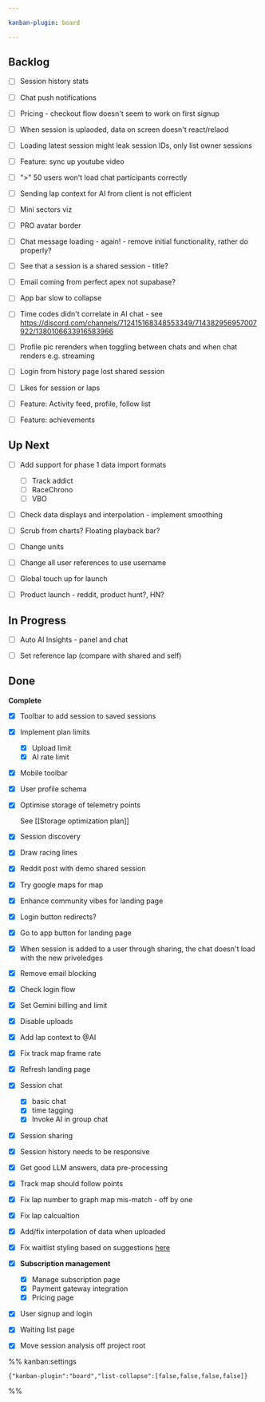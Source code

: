 ```yaml
---

kanban-plugin: board

---
```


## Backlog

- [ ] Session history stats
- [ ] Chat push notifications
- [ ] Pricing - checkout flow doesn't seem to work on first signup
- [ ] When session is uplaoded, data on screen doesn't react/relaod
- [ ] Loading latest session might leak session IDs, only list owner sessions
- [ ] Feature: sync up youtube video
- [ ] ">" 50 users won't load chat participants correctly
- [ ] Sending lap context for AI from client is not efficient
- [ ] Mini sectors viz
- [ ] PRO avatar border
- [ ] Chat message loading - again! - remove initial functionality, rather do properly?
- [ ] See that a session is a shared session - title?
- [ ] Email coming from perfect apex not supabase?
- [ ] App bar slow to collapse
- [ ] Time codes didn't correlate in AI chat - see https://discord.com/channels/712415168348553349/714382956957007922/1380106633916583966
- [ ] Profile pic rerenders when toggling between chats and when chat renders e.g. streaming
- [ ] Login from history page lost shared session
- [ ] Likes for session or laps
- [ ] Feature: Activity feed, profile, follow list
- [ ] Feature: achievements


## Up Next

- [ ] Add support for phase 1 data import formats
	
	- [ ] Track addict
	- [ ] RaceChrono
	- [ ] VBO
- [ ] Check data displays and interpolation - implement smoothing
- [ ] Scrub from charts? Floating playback bar?
- [ ] Change units
- [ ] Change all user references to use username
- [ ] Global touch up for launch
- [ ] Product launch - reddit, product hunt?, HN?


## In Progress

- [ ] Auto AI Insights - panel and chat
- [ ] Set reference lap (compare with shared and self)


## Done

**Complete**
- [x] Toolbar to add session to saved sessions
- [x] Implement plan limits
	
	- [x] Upload limit
	- [x] AI rate limit
- [x] Mobile toolbar
- [x] User profile schema
- [x] Optimise storage of telemetry points
	
	See [[Storage optimization plan]]
- [x] Session discovery
- [x] Draw racing lines
- [x] Reddit post with demo shared session
- [x] Try google maps for map
- [x] Enhance community vibes for landing page
- [x] Login button redirects?
- [x] Go to app button for landing page
- [x] When session is added to a user through sharing, the chat doesn't load with the new priveledges
- [x] Remove email blocking
- [x] Check login flow
- [x] Set Gemini billing and limit
- [x] Disable uploads
- [x] Add lap context to @AI
- [x] Fix track map frame rate
- [x] Refresh landing page
- [x] Session chat
	
	* [x] basic chat
	- [x] time tagging
	- [x] Invoke AI in group chat
- [x] Session sharing
- [x] Session history needs to be responsive
- [x] Get good LLM answers, data pre-processing
- [x] Track map should follow points
- [x] Fix lap number to graph map mis-match - off by one
- [x] Fix lap calcualtion
- [x] Add/fix interpolation of data when uploaded
- [x] Fix waitlist styling based on suggestions [here](https://discord.com/channels/712415168348553349/714382956957007922/1354706690121007114)
- [x] **Subscription management**
	- [x] Manage subscription page
	- [x] Payment gateway integration
	- [x] Pricing page
- [x] User signup and login
- [x] Waiting list page
- [x] Move session analysis off project root




%% kanban:settings
```
{"kanban-plugin":"board","list-collapse":[false,false,false,false]}
```
%%